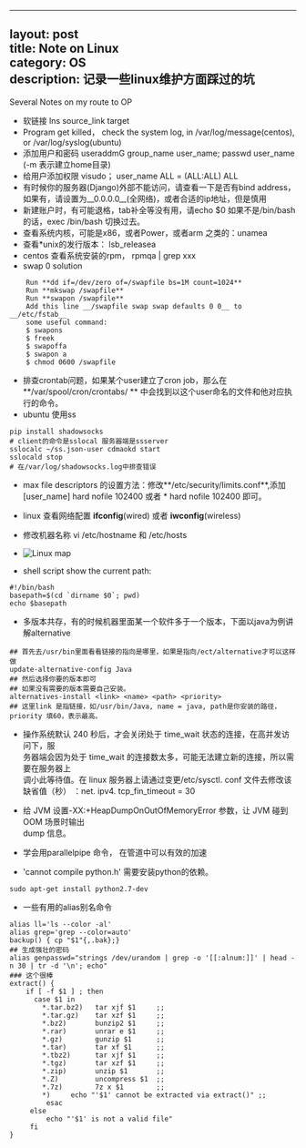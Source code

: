----		
layout: post		
title: Note on Linux		
category: OS		
description: 记录一些linux维护方面踩过的坑		
----		

Several Notes on my route to OP  		
* 软链接 lns source_link target  		
* Program get killed， check the system log, in /var/log/message(centos), or /var/log/syslog(ubuntu)    		
* 添加用户和密码 useraddmG group_name user_name;  passwd user_name (-m 表示建立home目录)  		
* 给用户添加权限 visudo； user_name ALL = (ALL:ALL) ALL  		
* 有时候你的服务器(Django)外部不能访问，请查看一下是否有bind address，如果有，请设置为__0.0.0.0__(全网络)，或者合适的ip地址，但是慎用  		
* 新建账户时，有可能退格，tab补全等没有用，请echo $0 如果不是/bin/bash的话，exec /bin/bash 切换过去。  		
* 查看系统内核，可能是x86，或者Power，或者arm 之类的：unamea  		
* 查看*unix的发行版本： lsb_releasea  		
* centos 查看系统安装的rpm， rpmqa | grep xxx  		
* swap 0 solution		

```
	Run **dd if=/dev/zero of=/swapfile bs=1M count=1024**  		
	Run **mkswap /swapfile**  		
	Run **swapon /swapfile**  		
	Add this line __/swapfile swap swap defaults 0 0__ to __/etc/fstab__  		
	some useful command:  		
	$ swapons     		
	$ freek  		
	$ swapoffa  		
	$ swapon a  		
	$ chmod 0600 /swapfile		
```		

* 排查crontab问题，如果某个user建立了cron job，那么在**/var/spool/cron/crontabs/ ** 中会找到以这个user命名的文件和他对应执行的命令。  		
* ubuntu 使用ss  		

```		
pip install shadowsocks		
# client的命令是sslocal 服务器端是ssserver		
sslocalc ~/ss.json-user cdmaokd start		
sslocald stop		
# 在/var/log/shadowsocks.log中排查错误		
```		

* max file descriptors 的设置方法：修改**/etc/security/limits.conf**,添加 [user_name] hard nofile 102400 或者 * hard nofile 102400 即可。  		

* linux 查看网络配置 **ifconfig**(wired) 或者 **iwconfig**(wireless)  		

* 修改机器名称 vi /etc/hostname 和 /etc/hosts		

* ![Linux map](http://7xpv97.com1.z0.glb.clouddn.com/dffcef97007537585d1745e2b40a4b55.png)		

* shell script show the current path:		

```		
#!/bin/bash		
basepath=$(cd `dirname $0`; pwd)		
echo $basepath		
```		

*  多版本共存，有的时候机器里面某一个软件多于一个版本，下面以java为例讲解alternative		

```		
## 首先去/usr/bin里面看看链接的指向是哪里，如果是指向/ect/alternative才可以这样做		
update-alternative-config Java		
## 然后选择你要的版本即可		
## 如果没有需要的版本需要自己安装。		
alternatives-install <link> <name> <path> <priority>		
## 这里link 是指链接，如/usr/bin/Java, name = java, path是你安装的路径，priority 填60，表示最高。		
```		

* 操作系统默认 240 秒后，才会关闭处于 time_wait 状态的连接，在高并发访问下，服		
务器端会因为处于 time_wait 的连接数太多，可能无法建立新的连接，所以需要在服务器上		
调小此等待值。在 linux 服务器上请通过变更/etc/sysctl. conf 文件去修改该缺省值（秒） ：net. ipv4. tcp_fin_timeout = 30		

* 给 JVM 设置-XX:+HeapDumpOnOutOfMemoryError 参数，让 JVM 碰到 OOM 场景时输出		
dump 信息。		

* 学会用parallelpipe 命令， 在管道中可以有效的加速		
* 'cannot compile python.h' 需要安装python的依赖。		

```		
sudo apt-get install python2.7-dev		
```   

* 一些有用的alias别名命令  

```
alias ll='ls --color -al'
alias grep='grep --color=auto'
backup() { cp "$1"{,.bak};}
## 生成强壮的密码
alias genpasswd="strings /dev/urandom | grep -o '[[:alnum:]]' | head -n 30 | tr -d '\n'; echo"
### 这个很棒
extract() {
    if [ -f $1 ] ; then
      case $1 in
        *.tar.bz2)   tar xjf $1     ;;
        *.tar.gz)    tar xzf $1     ;;
        *.bz2)       bunzip2 $1     ;;
        *.rar)       unrar e $1     ;;
        *.gz)        gunzip $1      ;;
        *.tar)       tar xf $1      ;;
        *.tbz2)      tar xjf $1     ;;
        *.tgz)       tar xzf $1     ;;
        *.zip)       unzip $1       ;;
        *.Z)         uncompress $1  ;;
        *.7z)        7z x $1        ;;
        *)     echo "'$1' cannot be extracted via extract()" ;;
         esac
     else
         echo "'$1' is not a valid file"
     fi
}
```
